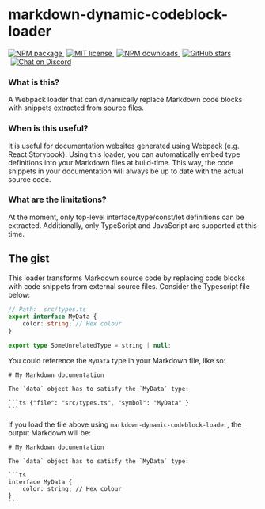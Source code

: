 # markdown-dynamic-codeblock-loader

<p>
  <a href="https://www.npmjs.com/package/markdown-dynamic-codeblock-loader" target="_blank">
    <img alt="NPM package" src="https://img.shields.io/npm/v/markdown-dynamic-codeblock-loader.svg">
  </a>
  <a href="https://tldrlegal.com/license/mit-license" style="margin-left: 5px;" target="_blank">
    <img alt="MIT license" src="https://img.shields.io/npm/l/markdown-dynamic-codeblock-loader">
  </a>
  <a href="https://www.npmjs.com/package/markdown-dynamic-codeblock-loader" style="margin-left: 5px;" target="_blank">
    <img alt="NPM downloads" src="https://img.shields.io/npm/dt/markdown-dynamic-codeblock-loader">
  </a>
  <a href="https://github.com/TimboKZ/markdown-dynamic-codeblock-loader" style="margin-left: 5px;" target="_blank">
    <img alt="GitHub stars" src="https://img.shields.io/github/stars/TimboKZ/markdown-dynamic-codeblock-loader">
  </a>
  <a href="https://discord.gg/HT4ttdQ" style="margin-left: 5px;" target="_blank">
    <img alt="Chat on Discord" src="https://img.shields.io/discord/696033621986770957?label=Chat%20on%20Discord">
  </a>
</p>

### What is this?

A Webpack loader that can dynamically replace Markdown code blocks with snippets
extracted from source files.

### When is this useful?

It is useful for documentation websites generated using Webpack (e.g. React Storybook).
Using this loader, you can automatically embed type definitions into your Markdown files
at build-time. This way, the code snippets in your documentation will always be up to
date with the actual source code.

### What are the limitations?

At the moment, only top-level interface/type/const/let definitions can be extracted.
Additionally, only TypeScript and JavaScript are supported at this time.

## The gist

This loader transforms Markdown source code by replacing code blocks with code
snippets from external source files. Consider the Typescript file below:

```ts
// Path:  src/types.ts
export interface MyData {
    color: string; // Hex colour
}

export type SomeUnrelatedType = string | null;
```

You could reference the `MyData` type in your Markdown file, like so:

    # My Markdown documentation

    The `data` object has to satisfy the `MyData` type:

    ```ts {"file": "src/types.ts", "symbol": "MyData" }
    ```

If you load the file above using `markdown-dynamic-codeblock-loader`, the output
Markdown will be:

    # My Markdown documentation

    The `data` object has to satisfy the `MyData` type:

    ```ts
    interface MyData {
        color: string; // Hex colour
    }
    ```
